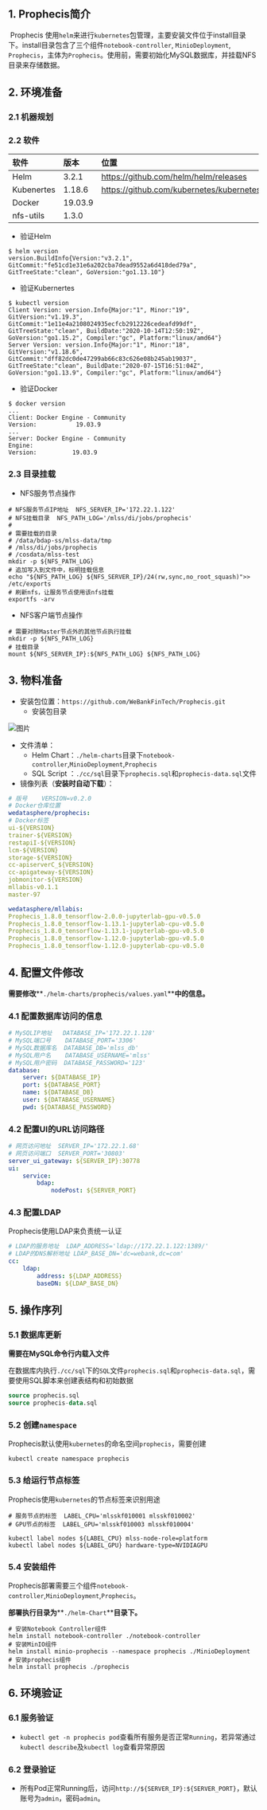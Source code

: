 ## 1. Prophecis简介

​	Prophecis 使用`helm`来进行`kubernetes`包管理，主要安装文件位于install目录下。install目录包含了三个组件`notebook-controller`, `MinioDeployment`, `Prophecis`，主体为`Prophecis`。使用前，需要初始化MySQL数据库，并挂载NFS目录来存储数据。


## 2. 环境准备

### 2.1 机器规划

### 2.2 软件

|**软件**|**版本**|**位置**|
|:----|:-----|:-----|
|Helm|3.2.1|https://github.com/helm/helm/releases|
|Kubenertes|1.18.6|https://github.com/kubernetes/kubernetes|
|Docker|19.03.9||
|nfs-utils|1.3.0|    |

* 验证Helm
```shell
$ helm version
version.BuildInfo{Version:"v3.2.1", GitCommit:"fe51cd1e31e6a202cba7dead9552a6d418ded79a", GitTreeState:"clean", GoVersion:"go1.13.10"}
```
* 验证Kubernertes
```shell
$ kubectl version
Client Version: version.Info{Major:"1", Minor:"19", GitVersion:"v1.19.3", GitCommit:"1e11e4a2108024935ecfcb2912226cedeafd99df", GitTreeState:"clean", BuildDate:"2020-10-14T12:50:19Z", GoVersion:"go1.15.2", Compiler:"gc", Platform:"linux/amd64"}
Server Version: version.Info{Major:"1", Minor:"18", GitVersion:"v1.18.6", GitCommit:"dff82dc0de47299ab66c83c626e08b245ab19037", GitTreeState:"clean", BuildDate:"2020-07-15T16:51:04Z", GoVersion:"go1.13.9", Compiler:"gc", Platform:"linux/amd64"}
```
* 验证Docker
```shell
$ docker version
...
Client: Docker Engine - Community
Version:           19.03.9
...
Server: Docker Engine - Community
Engine:
Version:          19.03.9
```
### 2.3 目录挂载

* NFS服务节点操作
```shell
# NFS服务节点IP地址  NFS_SERVER_IP='172.22.1.122'
# NFS挂载目录  NFS_PATH_LOG='/mlss/di/jobs/prophecis'
#
# 需要挂载的目录
# /data/bdap-ss/mlss-data/tmp
# /mlss/di/jobs/prophecis
# /cosdata/mlss-test
mkdir -p ${NFS_PATH_LOG}
# 追加写入到文件中，标明挂载信息
echo "${NFS_PATH_LOG} ${NFS_SERVER_IP}/24(rw,sync,no_root_squash)">> /etc/exports
# 刷新nfs，让服务节点使用该nfs挂载
exportfs -arv
```
* NFS客户端节点操作
```shell
# 需要对除Master节点外的其他节点执行挂载
mkdir -p ${NFS_PATH_LOG}
# 挂载目录
mount ${NFS_SERVER_IP}:${NFS_PATH_LOG} ${NFS_PATH_LOG}
```
## 3. 物料准备

* 安装包位置：`https://github.com/WeBankFinTech/Prophecis.git`
    * 安装包目录

![图片](../image/deploy/deploy_dir_1.png)

* 文件清单：
    * Helm Chart：`./helm-charts`目录下`notebook-controller`,`MinioDeployment`,`Prophecis`
    * SQL Script ：`./cc/sql`目录下`prophecis.sql`和`prophecis-data.sql`文件
* 镜像列表（**安装时自动下载**）：
```yaml
# 版号	VERSION=v0.2.0
# Docker仓库位置
wedatasphere/prophecis:
# Docker标签
ui-${VERSION}
trainer-${VERSION}
restapiI-${VERSION}
lcm-${VERSION}
storage-${VERSION}
cc-apiserverC_${VERSION}
cc-apigateway-${VERSION}
jobmonitor-${VERSION}
mllabis-v0.1.1
master-97

wedatasphere/mllabis:
Prophecis_1.8.0_tensorflow-2.0.0-jupyterlab-gpu-v0.5.0
Prophecis_1.8.0_tensorflow-1.13.1-jupyterlab-cpu-v0.5.0
Prophecis_1.8.0_tensorflow-1.13.1-jupyterlab-gpu-v0.5.0
Prophecis_1.8.0_tensorflow-1.12.0-jupyterlab-gpu-v0.5.0
Prophecis_1.8.0_tensorflow-1.12.0-jupyterlab-cpu-v0.5.0
```
## 4. 配置文件修改

**需要修改****`./helm-charts/prophecis/values.yaml`****中的信息。**

### 4.1 配置数据库访问的信息

```yaml
# MySQLIP地址   DATABASE_IP='172.22.1.128'
# MySQL端口号    DATABASE_PORT='3306'
# MySQL数据库名  DATABASE_DB='mlss_db'
# MySQL用户名    DATABASE_USERNAME='mlss'
# MySQL用户密码  DATABASE_PASSWORD='123'
database:
    server: ${DATABASE_IP}
    port: ${DATABASE_PORT}
    name: ${DATABASE_DB}
    user: ${DATABASE_USERNAME}
    pwd: ${DATABASE_PASSWORD}
```
### 4.2 配置UI的URL访问路径

```yaml
# 网页访问地址  SERVER_IP='172.22.1.68'
# 网页访问端口  SERVER_PORT='30803'
server_ui_gateway: ${SERVER_IP}:30778
ui:
    service:
        bdap:
            nodePost: ${SERVER_PORT}
```
### 4.3 配置LDAP

Prophecis使用LDAP来负责统一认证

```yaml
# LDAP的服务地址  LDAP_ADDRESS='ldap://172.22.1.122:1389/' 
# LDAP的DNS解析地址 LDAP_BASE_DN='dc=webank,dc=com'
cc:
    ldap:
        address: ${LDAP_ADDRESS}
        baseDN: ${LDAP_BASE_DN}
```
## 5. 操作序列

### 5.1 数据库更新

**需要在MySQL命令行内载入文件**

在数据库内执行`./cc/sql`下的`SQL`文件`prophecis.sql`和`prophecis-data.sql`，需要使用SQL脚本来创建表结构和初始数据

```sql
source prophecis.sql
source prophecis-data.sql
```
### 5.2 创建`namespace`

Prophecis默认使用`kubernetes`的命名空间`prophecis`，需要创建

```shell
kubectl create namespace prophecis
```
### 5.3 给运行节点标签

Prophecis使用`kubernetes`的节点标签来识别用途

```shell
# 服务节点的标签  LABEL_CPU='mlsskf010001 mlsskf010002'
# GPU节点的标签  LABEL_GPU='mlsskf010003 mlsskf010004'

kubectl label nodes ${LABEL_CPU} mlss-node-role=platform
kubectl label nodes ${LABEL_GPU} hardware-type=NVIDIAGPU
```
### 5.4 安装组件

Prophecis部署需要三个组件`notebook-controller`,`MinioDeployment`,`Prophecis`。

**部署执行目录为****`./helm-Chart`****目录下。**

```shell
# 安装Notebook Controller组件
helm install notebook-controller ./notebook-controller
# 安装MinIO组件
helm install minio-prophecis --namespace prophecis ./MinioDeployment
# 安装prophecis组件
helm install prophecis ./prophecis
```

## 6. 环境验证

### 6.1 服务验证

* `kubectl get -n prophecis pod`查看所有服务是否正常`Running`，若异常通过`kubectl describe`及`kubectl log`查看异常原因
### 6.2 登录验证

* 所有Pod正常Running后，访问`http://${SERVER_IP}:${SERVER_PORT}`，默认账号为`admin`，密码`admin`。


